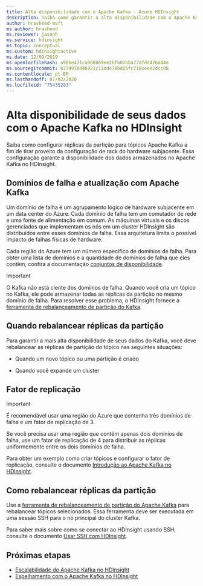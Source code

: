 ```yaml
---
title: Alta disponibilidade com o Apache Kafka - Azure HDInsight
description: Saiba como garantir a alta disponibilidade com o Apache Kafka no Azure HDInsight. Saiba como reequilibrar réplicas da partição no Kafka para que eles fiquem em domínios de falha diferentes dentro da região do Azure que contém o HDInsight.
author: hrasheed-msft
ms.author: hrasheed
ms.reviewer: jasonh
ms.service: hdinsight
ms.topic: conceptual
ms.custom: hdinsightactive
ms.date: 12/09/2019
ms.openlocfilehash: a90be471ca068869ee26fb02bba77dfdd476a44e
ms.sourcegitcommit: 877491bd46921c11dd478bd25fc718ceee2dcc08
ms.contentlocale: pt-BR
ms.lasthandoff: 07/02/2020
ms.locfileid: "75435283"
---
```

# <a name="high-availability-of-your-data-with-apache-kafka-on-hdinsight"></a>Alta disponibilidade de seus dados com o Apache Kafka no HDInsight

Saiba como configurar réplicas da partição para tópicos Apache Kafka a fim de tirar proveito da configuração de rack do hardware subjacente. Essa configuração garante a disponibilidade dos dados armazenados no Apache Kafka no HDInsight.

## <a name="fault-and-update-domains-with-apache-kafka"></a>Domínios de falha e atualização com Apache Kafka

Um domínio de falha é um agrupamento lógico de hardware subjacente em um data center do Azure. Cada domínio de falha tem um comutador de rede e uma fonte de alimentação em comum. As máquinas virtuais e os discos gerenciados que implementam os nós em um cluster HDInsight são distribuídos entre esses domínios de falha. Essa arquitetura limita o possível impacto de falhas físicas de hardware.

Cada região do Azure tem um número específico de domínios de falha. Para obter uma lista de domínios e a quantidade de domínios de falha que eles contêm, confira a documentação [conjuntos de disponibilidade](../../virtual-machines/windows/availability.md#availability-sets).

> [!IMPORTANT]  
> O Kafka não está ciente dos domínios de falha. Quando você cria um tópico no Kafka, ele pode armazenar todas as réplicas da partição no mesmo domínio de falha. Para resolver esse problema, o HDInsight fornece a [ferramenta de rebalanceamento de partição do Kafka](https://github.com/hdinsight/hdinsight-kafka-tools).

## <a name="when-to-rebalance-partition-replicas"></a>Quando rebalancear réplicas da partição

Para garantir a mais alta disponibilidade de seus dados do Kafka, você deve rebalancear as réplicas de partição do tópico nas seguintes situações:

* Quando um novo tópico ou uma partição é criado

* Quando você expande um cluster

## <a name="replication-factor"></a>Fator de replicação

> [!IMPORTANT]  
> É recomendável usar uma região do Azure que contenha três domínios de falha e um fator de replicação de 3.

Se você precisa usar uma região que contém apenas dois domínios de falha, use um fator de replicação de 4 para distribuir as réplicas uniformemente entre os dois domínios de falha.

Para obter um exemplo como criar tópicos e configurar o fator de replicação, consulte o documento [Introdução ao Apache Kafka no HDInsight](apache-kafka-get-started.md).

## <a name="how-to-rebalance-partition-replicas"></a>Como rebalancear réplicas da partição

Use a [ferramenta de rebalanceamento de partição do Apache Kafka](https://github.com/hdinsight/hdinsight-kafka-tools) para rebalancear tópicos selecionados. Essa ferramenta deve ser executada em uma sessão SSH para o nó principal do cluster Kafka.

Para saber mais sobre como se conectar ao HDInsight usando SSH, consulte o documento [Usar SSH com HDInsight](../hdinsight-hadoop-linux-use-ssh-unix.md).

## <a name="next-steps"></a>Próximas etapas

* [Escalabilidade do Apache Kafka no HDInsight](apache-kafka-scalability.md)
* [Espelhamento com o Apache Kafka no HDInsight](apache-kafka-mirroring.md)
